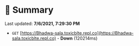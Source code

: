 # 📖 Summary
Last updated: **7/6/2021, 7:29:30 PM**

- `GET` [https://Bhadwa-sala.toxicblte.repl.co](https://Bhadwa-sala.toxicblte.repl.co) - **Down** (120214ms)
